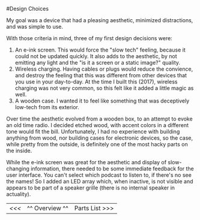 #Design Choices

My goal was a device that had a pleasing aesthetic, minimized distractions, and was simple to use.

With those criteria in mind, three of my first design decisions were:
1. An e-ink screen.  This would force the "slow tech" feeling, because it could not be updated quickly. It also adds to the aesthetic, by not emitting any light and the "is it a screen or a static image?" quality.
2. Wireless charging.  Having cables or plugs would reduce the convience, and destroy the feeling that this was different from other devices that you use in your day-to-day.  At the time I built this (2017), wireless charging was not very common, so this felt like it added a little magic as well.
3. A wooden case. I wanted it to feel like something that was deceptively low-tech from its exterior.

Over time the aesthetic evolved from a wooden box, to an attempt to evoke an old time radio. I decided etched wood, with accent colors in a different tone would fit the bill. Unfortunately, I had no experience with building anything from wood, nor building cases for electronic devices, so the case, while pretty from the outside, is definitely one of the most hacky parts on the inside.

While the e-ink screen was great for the aesthetic and display of slow-changing information, there needed to be some immediate feedback for the user interface.  You can't select which podcast to listen to, if there's no see the names! So I added an LED array which, when inactive, is not visible and appears to be part of a speaker grille (there is no internal speaker in actuality).


| | | |
| --- | --- | --- |
| *<<<* | ^^ Overview ^^ | Parts List >>> |